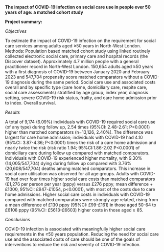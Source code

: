 **The impact of COVID-19 infection on social care use in people over 50 years of age: a matched cohort study**
 
**Project summary:**

_Objectives_

To estimate the impact of COVID-19 infection on the requirement for social care services among adults aged ≥50 years in North-West London. 
Methods: Population based matched cohort study using linked routinely collected electronic social care, primary care and hospital records (the Discover dataset). Approximately 4.7 million people with a general practitioner record in North-West London. 150,654 adults aged ≥50 years with a first diagnosis of COVID-19 between January 2020 and February 2023 and 547,704 propensity score matched comparators without a COVID-19 diagnosis during the same period. Social care use and associated costs overall and by specific type (care home, domiciliary care, respite care, social care assessments) stratified by age group, index year, diagnosis setting, severe COVID-19 risk status, frailty, and care home admission prior to index. Overall survival.

_Results_

A total of 9,174 (6.09%) individuals with COVID-19 required social care use (of any type) during follow up, 2.54 times (95%CI: 2.48-2.61; P<0.0001) higher than matched comparators (n=13,126, 2.40%). The difference was largest for care home admission; individuals with COVID-19 had 4.10 (95%CI: 3.87-4.36; P<0.0001) times the risk of a care home admission and nearly twice the risk (risk ratio 1.94; 95%CI:1.86-2.02 P<0.0001) of domiciliary care during follow up compared with matched comparators. Individuals with COVID-19 experienced higher mortality, with 9.30% (14,005/547,704) dying during follow up compared with 3.76% (20,608/547,704) deaths among matched comparators.
This increase in social care utilisation was observed for all age groups.  Adults with COVID-19 had over four times higher social care costs than matched comparators (£1,276 per person per year (pppy) versus £276 pppy; mean difference +£1000, 95%CI: £947-£1054, p<0.0001), with most of the costs due to care home admissions. Higher social care costs in individuals with COVID-19 compared with matched comparators were strongly age related, rising from a mean difference of £130 pppy (95%CI: £99-£161) in those aged 50-64 to £6108 pppy (95%CI: £5613-£6603) higher costs in those aged ≥ 85.

_Conclusions_

COVID-19 infection is associated with meaningfully higher social care requirements in the ≥50 years population. Reducing the need for social care use and the associated costs of care should be one of the goals of interventions to reduce the risk and severity of COVID-19 infection. 